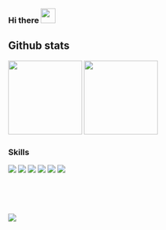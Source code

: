 ### Hi there <img src="https://raw.githubusercontent.com/MartinHeinz/MartinHeinz/master/wave.gif" width="30px">

## Github stats
<!-- [![Anurag's github stats](https://github-readme-stats.vercel.app/api?username=Toshiki-Nakamura&show_icons=true&theme=vue-dark)](https://github.com/anuraghazra/github-readme-stats) -->
<!-- [![Top Langs](https://github-readme-stats.vercel.app/api/top-langs/?username=Toshiki-Nakamura&show_icons=true&theme=vue)](https://github.com/anuraghazra/github-readme-stats)  -->
 <img height="150" src="https://github-readme-stats.vercel.app/api/top-langs/?username=Toshiki-Nakamura&theme=vue-dark&hide_border=true&layout=compact&count_private=true" /> 
<img height="150" src="https://github-readme-stats.vercel.app/api?username=Toshiki-Nakamura&theme=vue-dark&show_icons=true&count_private=true&hide_border=true&hide=issues" />


### Skills
<img src="https://img.shields.io/badge/c%20-A8B9CC.svg?&style=for-the-badge&logo=c&logoColor=FFFFFF"/> <img src="https://img.shields.io/badge/c++%20-00599C.svg?&style=for-the-badge&logo=c%2B%2B&logoColor=FFFFFF"/> 
<img src="https://img.shields.io/badge/linux%20-4682B4.svg?&style=for-the-badge&logo=linux&logoColor=0000FF"/> 
<img src="https://img.shields.io/badge/Docker-EEE.svg?logo=docker&style=for-the-badge"/> 
<img src="https://img.shields.io/badge/git%20-FF4500.svg?&style=for-the-badge&logo=git&logoColor=FFFFFF"/>
<img src="https://img.shields.io/badge/node.js%20-32CD32.svg?&style=for-the-badge&logo=node.js&logoColor=FFFFFF"/> 
<br><br><br><br>
##
<img src="https://forthebadge.com/images/badges/powered-by-coffee.svg"/> 

<!--
**Toshiki-Nakamura/Toshiki-Nakamura** is a ✨ _special_ ✨ repository because its `README.md` (this file) appears on your GitHub profile.

Here are some ideas to get you started:

- 🔭 I’m currently working on ...
- 🌱 I’m currently learning ...
- 👯 I’m looking to collaborate on ...
- 🤔 I’m looking for help with ...
- 💬 Ask me about ...
- 📫 How to reach me: ...
- 😄 Pronouns: ...
- ⚡ Fun fact: ...
-->
